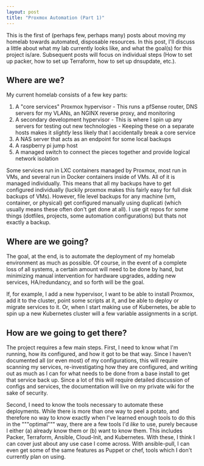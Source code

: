```yaml
---
layout: post
title: "Proxmox Automation (Part 1)"
---
```


This is the first of (perhaps few, perhaps many) posts about moving my homelab towards automated, disposable resources. In this post, I'll discuss a little about what my lab currently looks like, and what the goal(s) for this project is/are. Subsequent posts will focus on individual steps (How to set up packer, how to set up Terraform, how to set up dnsupdate, etc.). 

## Where are we?

My current homelab consists of a few key parts:

  1. A "core services" Proxmox hypervisor
    - This runs a pfSense router, DNS servers for my VLANs, an NGINX reverse proxy, and monitoring
  2. A secondary development hypervisor
    - This is where I spin up any servers for testing out new technologies
    - Keeping these on a separate hosts makes it _slightly_ less likely that I accidentally break a core service
  3. A NAS server that acts as an endpoint for some local backups
  4. A raspberry pi jump host
  5. A managed switch to connect the pieces together and provide logical network isolation

Some services run in LXC containers managed by Proxmox, most run in VMs, and several run in Docker containers inside of VMs. All of it is managed individually. This means that all my backups have to get configured individually (luckily proxmox makes this fairly easy for full disk backups of VMs). However, file level backups for any machine (vm, container, or physical) get configured manually using duplicati (which usually means these often don't get done at all). I use git repos for some things (dotfiles, projects, some automation configurations) but thats not exactly a backup. 

## Where are we going?

The goal, at the end, is to automate the deployment of my homelab environment as much as possible. Of course, in the event of a complete loss of all systems, a certain amount will need to be done by hand, but minimizing manual intervention for hardware upgrades, adding new services, HA/redundancy, and so forth will be the goal.

If, for example, I add a new hypervisor, I want to be able to install Proxmox, add it to the cluster, point some scripts at it, and be able to deploy or migrate services to it. Or, when I start making use of Kubernetes, be able to spin up a new Kubernetes cluster will a few variable assignments in a script. 

## How are we going to get there?

The project requires a few main steps. First, I need to know what I'm running, how its configured, and how it got to be that way. Since I haven't documented all (or even most) of my configurations, this will require scanning my services, re-investigating how they are configured, and writing out as much as I can for what needs to be done from a base install to get that service back up. Since a lot of this will require detailed discussion of configs and services, the documentation will live on my private wiki for the sake of security. 

Second, I need to know the tools necessary to automate these deployments. While there is more than one way to peel a potato, and therefore no way to know exactly when I've learned enough tools to do this in the """optimal""" way, there are a few tools I'd _like_ to use, purely because I either (a) already know them or (b) want to know them. This includes Packer, Terraform, Ansible, Cloud-Init, and Kubernetes. With these, I think I can cover just about any use case I come across. With ansible-pull, I can even get some of the same features as Puppet or chef, tools which I don't currently plan on using. 
